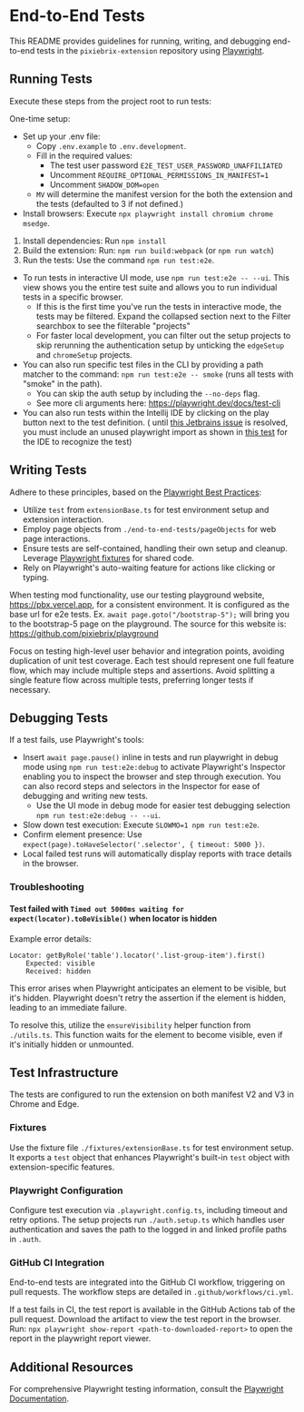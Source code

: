 # End-to-End Tests

This README provides guidelines for running, writing, and debugging end-to-end tests in the `pixiebrix-extension`
repository using [Playwright](https://playwright.dev/).

## Running Tests

Execute these steps from the project root to run tests:

One-time setup:

- Set up your .env file:
  - Copy `.env.example` to `.env.development`.
  - Fill in the required values:
    - The test user password `E2E_TEST_USER_PASSWORD_UNAFFILIATED`
    - Uncomment `REQUIRE_OPTIONAL_PERMISSIONS_IN_MANIFEST=1`
    - Uncomment `SHADOW_DOM=open`
  - `MV` will determine the manifest version for the both the extension and the tests (defaulted to 3 if not defined.)
- Install browsers: Execute `npx playwright install chromium chrome msedge`.

1. Install dependencies: Run `npm install`
2. Build the extension: Run: `npm run build:webpack` (or `npm run watch`)
3. Run the tests: Use the command `npm run test:e2e`.

- To run tests in interactive UI mode, use `npm run test:e2e -- --ui`. This view shows you the entire test suite and
  allows you to run individual tests in a specific browser.
  - If this is the first time you've run the tests in interactive mode, the tests may be filtered. Expand the collapsed section next to the Filter searchbox to see the filterable "projects"
  - For faster local development, you can filter out the setup projects to skip rerunning the authentication setup by unticking the `edgeSetup` and `chromeSetup` projects.
- You can also run specific test files in the CLI by providing a path matcher to the
  command: `npm run test:e2e -- smoke` (runs all tests with "smoke" in the path).
  - You can skip the auth setup by including the `--no-deps` flag.
  - See more cli arguments here: https://playwright.dev/docs/test-cli
- You can also run tests within the Intellij IDE by clicking on the play button next to the test definition. (
  until [this Jetbrains issue](https://youtrack.jetbrains.com/issue/AQUA-711/Provide-a-run-configuration-for-Playwright-tests-in-specs-with-fixture-imports-only)
  is resolved, you must include an unused playwright import as shown
  in [this test](https://github.com/pixiebrix/pixiebrix-extension/blob/7826c6549be0dbcbab32a8dfbaef472a3fdc22e9/end-to-end-tests/tests/workshopPageSmoke.spec.ts#L21)
  for the IDE to recognize the test)

## Writing Tests

Adhere to these principles, based on the [Playwright Best Practices](https://playwright.dev/docs/best-practices):

- Utilize `test` from `extensionBase.ts` for test environment setup and extension interaction.
- Employ page objects from `./end-to-end-tests/pageObjects` for web page interactions.
- Ensure tests are self-contained, handling their own setup and cleanup.
  Leverage [Playwright fixtures](https://playwright.dev/docs/test-fixtures) for shared code.
- Rely on Playwright's auto-waiting feature for actions like clicking or typing.

When testing mod functionality, use our testing playground website, https://pbx.vercel.app, for a consistent
environment. It is configured
as the base url for e2e tests. Ex. `await page.goto("/bootstrap-5");` will bring you to the bootstrap-5 page on the
playground.
The source for this website is: https://github.com/pixiebrix/playground

Focus on testing high-level user behavior and integration points, avoiding duplication of unit test coverage. Each
test should represent one full feature flow, which may include multiple steps and assertions. Avoid splitting
a single feature flow across multiple tests, preferring longer tests if necessary.

## Debugging Tests

If a test fails, use Playwright's tools:

- Insert `await page.pause()` inline in tests and run playwright in debug mode using `npm run test:e2e:debug` to
  activate Playwright's Inspector enabling you to inspect the browser and step through execution. You can also record
  steps and selectors in the Inspector for ease of debugging and writing new tests.
  - Use the UI mode in debug mode for easier test debugging selection `npm run test:e2e:debug -- --ui`.
- Slow down test execution: Execute `SLOWMO=1 npm run test:e2e`.
- Confirm element presence: Use `expect(page).toHaveSelector('.selector', { timeout: 5000 })`.
- Local failed test runs will automatically display reports with trace details in the browser.

### Troubleshooting

#### Test failed with `Timed out 5000ms waiting for expect(locator).toBeVisible()` when locator is hidden

Example error details:

```
Locator: getByRole('table').locator('.list-group-item').first()
    Expected: visible
    Received: hidden
```

This error arises when Playwright anticipates an element to be visible, but it's hidden. Playwright doesn't retry the
assertion if the element is hidden, leading to an immediate failure.

To resolve this, utilize the `ensureVisibility` helper function from `./utils.ts`. This function waits for the element
to become visible, even if it's initially hidden or unmounted.

## Test Infrastructure

The tests are configured to run the extension on both manifest V2 and V3 in Chrome and Edge.

### Fixtures

Use the fixture file `./fixtures/extensionBase.ts` for test environment setup. It exports a `test` object that enhances
Playwright's built-in `test` object with extension-specific features.

### Playwright Configuration

Configure test execution via `.playwright.config.ts`, including timeout and retry options. The setup
projects run `./auth.setup.ts` which handles user authentication and saves the path to the logged in and linked profile
paths in `.auth`.

### GitHub CI Integration

End-to-end tests are integrated into the GitHub CI workflow, triggering on pull requests. The workflow steps are
detailed in `.github/workflows/ci.yml`.

If a test fails in CI, the test report is available in the GitHub Actions tab of the pull request. Download the
artifact to view the test report in the browser. Run: `npx playwright show-report <path-to-downloaded-report>` to
open the report in the playwright report viewer.

## Additional Resources

For comprehensive Playwright testing information, consult
the [Playwright Documentation](https://playwright.dev/docs/intro).
